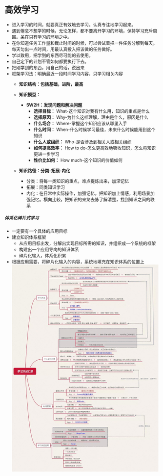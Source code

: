 # 高效学习
- 进入学习的时间，就要真正有效地去学习。认真专注地学习起来。
- 遇到倦怠不想学的时候，无论怎样，都不要离开学习的环境，保持学习充斥周围。呆在只有学习的环境之中。
- 在你知道任务工作量和截止时间的时候，可以尝试着把一件任务分解到每天。每天匀出一点时间，用最认真投入把该做的任务做好。
- 学以致用，把学到的东西尽可能的去使用。
- 自己定下的计划不管如何都要执行下去。
- 把刚学到的东西，用自己的话，说出来
- 框架学习法：明确最近一段时间学习内容，只学习相关内容
  - **知识结构：包括基础，进阶，最高**
  - **知识模型：**
    - **5W2H：发现问题和解决问题**
	  - **选择目标：** What-这个知识对我有什么用，知识的重点是什么
	  - **选择原因：** Why-为什么这样理解，理由是什么，原因是什么
	  - **什么场合：** Where-掌握这个知识应该从哪里入手
	  - **什么时间：** When-什么时候学习最佳，未来什么时候能用到这个知识
	  - **什么人或组织：** Who-是否涉及到相关人或相关组织
	  - **如何提高效率：** How to do-怎么更高效地吸收知识，怎么将知识更进一步学习
	  - **性价比如何：** How much-这个知识的价值如何
					
  - **知识路径：分类-拓展-内化**
	- 分类：将每一类知识的重点，难点提炼出来，加深记忆
	- 拓展：同类知识学习
	- 内化：在日常中实际操作，加强记忆。把知识加上情感，利用场景加强记忆。横向比较，把知识的来龙去脉了解清楚，找到知识之间的联系
##### 体系化碎片式学习
- 一定要有一个具体的应用目标
- 建立知识体系框架
  - 从应用目标出发，分解出实现目标所需的知识，并组织成一个系统的框架
  - 构建出一个应用导向的知识体系
  - 碎片化输入，体系化积累
- 根据应用需要，将碎片化输入的内容，系统地填充在知识体系的位置上
![高效学习](../resource/高效学习.jpeg)
